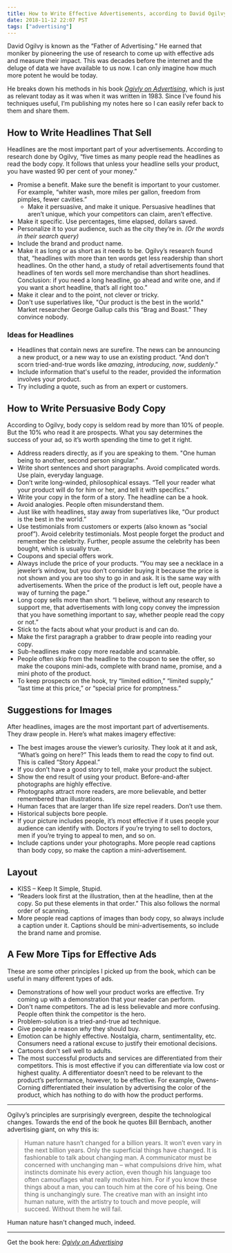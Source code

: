 ```yaml
---
title: How to Write Effective Advertisements, according to David Ogilvy
date: 2018-11-12 22:07 PST
tags: ["advertising"]
---
```


David Ogilvy is known as the “Father of Advertising.” He earned that moniker by pioneering the use of research to come up with effective ads and measure their impact. This was decades before the internet and the deluge of data we have available to us now. I can only imagine how much more potent he would be today.

He breaks down his methods in his book [_Ogivly on Advertising_](https://www.amazon.com/Ogilvy-Advertising-David/dp/039472903X/ref=sr_1_1?ie=UTF8&qid=1542089363&sr=8-1&keywords=ogilvy+on+advertising), which is just as relevant today as it was when it was written in 1983. Since I’ve found his techniques useful, I’m publishing my notes here so I can easily refer back to them and share them.

## How to Write Headlines That Sell

Headlines are the most important part of your advertisements. According to research done by Ogilvy, “five times as many people read the headlines as read the body copy. It follows that unless your headline sells your product, you have wasted 90 per cent of your money.”

- Promise a benefit. Make sure the benefit is important to your customer. For example, “whiter wash, more miles per gallon, freedom from pimples, fewer cavities.”
    - Make it persuasive, and make it unique. Persuasive headlines that aren’t unique, which your competitors can claim, aren’t effective.
- Make it specific. Use percentages, time elapsed, dollars saved.
- Personalize it to your audience, such as the city they’re in. _(Or the words in their search query)_
- Include the brand and product name.
- Make it as long or as short as it needs to be. Ogilvy’s research found that, “headlines with more than ten words get less readership than short headlines. On the other hand, a study of retail advertisements found that headlines of ten words sell more merchandise than short headlines. Conclusion: if you need a long headline, go ahead and write one, and if you want a short headline, that’s all right too.”
- Make it clear and to the point, not clever or tricky.
- Don't use superlatives like, "Our product is the best in the world." Market researcher George Gallup calls this “Brag and Boast.” They convince nobody.

### Ideas for Headlines

- Headlines that contain news are surefire. The news can be announcing a new product, or a new way to use an existing product. "And don’t scorn tried-and-true words like _amazing_, _introducing_, _now_, _suddenly_.”
- Include information that's useful to the reader, provided the information involves your product.
- Try including a quote, such as from an expert or customers.

## How to Write Persuasive Body Copy

According to Ogilvy, body copy is seldom read by more than 10% of people. But the 10% who read it are prospects. What you say determines the success of your ad, so it’s worth spending the time to get it right.

- Address readers directly, as if you are speaking to them. "One human being to another, second person singular.”
- Write short sentences and short paragraphs. Avoid complicated words. Use plain, everyday language.
- Don’t write long-winded, philosophical essays. “Tell your reader what your product will do for him or her, and tell it with specifics.”
- Write your copy in the form of a story. The headline can be a hook.
- Avoid analogies. People often misunderstand them.
- Just like with headlines, stay away from superlatives like, “Our product is the best in the world.”
- Use testimonials from customers or experts (also known as “social proof”). Avoid celebrity testimonials. Most people forget the product and remember the celebrity. Further, people assume the celebrity has been bought, which is usually true.
- Coupons and special offers work.
- Always include the price of your products. “You may see a necklace in a jeweler’s window, but you don’t consider buying it because the price is not shown and you are too shy to go in and ask. It is the same way with advertisements. When the price of the product is left out, people have a way of turning the page.”
- Long copy sells more than short. “I believe, without any research to support me, that advertisements with long copy convey the impression that you have something important to say, whether people read the copy or not.”
- Stick to the facts about what your product is and can do.
- Make the first paragraph a grabber to draw people into reading your copy.
- Sub-headlines make copy more readable and scannable.
- People often skip from the headline to the coupon to see the offer, so make the coupons mini-ads, complete with brand name, promise, and a mini photo of the product.
- To keep prospects on the hook, try “limited edition,” “limited supply,” “last time at this price,” or “special price for promptness.”

## Suggestions for Images

After headlines, images are the most important part of advertisements. They draw people in. Here’s what makes imagery effective:

- The best images arouse the viewer’s curiosity. They look at it and ask, “What’s going on here?” This leads them to read the copy to find out. This is called “Story Appeal.”
- If you don’t have a good story to tell, make your product the subject.
- Show the end result of using your product. Before-and-after photographs are highly effective.
- Photographs attract more readers, are more believable, and better remembered than illustrations.
- Human faces that are larger than life size repel readers. Don’t use them.
- Historical subjects bore people.
- If your picture includes people, it’s most effective if it uses people your audience can identify with. Doctors if you’re trying to sell to doctors, men if you’re trying to appeal to men, and so on.
- Include captions under your photographs. More people read captions than body copy, so make the caption a mini-advertisement.

## Layout

- KISS – Keep It Simple, Stupid.
- “Readers look first at the illustration, then at the headline, then at the copy. So put these elements in that order.” This also follows the normal order of scanning.
- More people read captions of images than body copy, so always include a caption under it. Captions should be mini-advertisements, so include the brand name and promise.

## A Few More Tips for Effective Ads

These are some other principles I picked up from the book, which can be useful in many different types of ads.

- Demonstrations of how well your product works are effective. Try coming up with a demonstration that your reader can perform.
- Don't name competitors. The ad is less believable and more confusing. People often think the competitor is the hero.
- Problem-solution is a tried-and-true ad technique.
- Give people a reason _why_ they should buy.
- Emotion can be highly effective. Nostalgia, charm, sentimentality, etc. Consumers need a rational excuse to justify their emotional decisions.
- Cartoons don't sell well to adults.
- The most successful products and services are differentiated from their competitors. This is most effective if you can differentiate via low cost or highest quality. A differentiator doesn’t need to be relevant to the product’s performance, however, to be effective. For example, Owens-Corning differentiated their insulation by advertising the color of the product, which has nothing to do with how the product performs.

---

Ogilvy’s principles are surprisingly evergreen, despite the technological changes. Towards the end of the book he quotes Bill Bernbach, another advertising giant, on why this is:

> Human nature hasn’t changed for a billion years. It won’t even vary in the next billion years. Only the superficial things have changed. It is fashionable to talk about changing man. A communicator must be concerned with unchanging man – what compulsions drive him, what instincts dominate his every action, even though his language too often camouflages what really motivates him. For if you know these things about a man, you can touch him at the core of his being. One thing is unchangingly sure. The creative man with an insight into human nature, with the artistry to touch and move people, will succeed. Without them he will fail.

Human nature hasn't changed much, indeed.

---

Get the book here: [_Ogivly on Advertising_](https://www.amazon.com/Ogilvy-Advertising-David/dp/039472903X/ref=sr_1_1?ie=UTF8&qid=1542089363&sr=8-1&keywords=ogilvy+on+advertising)
